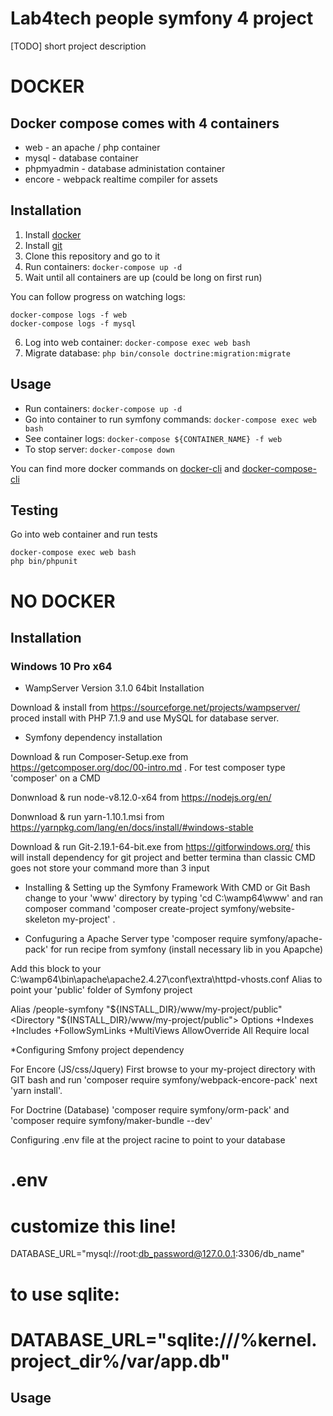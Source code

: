 # Lab4tech people symfony 4 project 

[TODO] short project description

# DOCKER 

## Docker compose comes with 4 containers
* web - an apache / php container
* mysql - database container
* phpmyadmin - database administation container
* encore - webpack realtime compiler for assets

## Installation

1. Install [docker]
1. Install [git]
1. Clone this repository and go to it 
1. Run containers: `docker-compose up -d`
1. Wait until all containers are up (could be long on first run)

You can follow progress on watching logs:
```
docker-compose logs -f web
docker-compose logs -f mysql
```

6. Log into web container: `docker-compose exec web bash`
6. Migrate database: `php bin/console doctrine:migration:migrate`


## Usage

* Run containers: `docker-compose up -d`
* Go into container to run symfony commands: `docker-compose exec web bash`
* See container logs: `docker-compose ${CONTAINER_NAME} -f web`
* To stop server: `docker-compose down`

You can find more docker commands on [docker-cli] and [docker-compose-cli]

## Testing
Go into web container and run tests
```
docker-compose exec web bash
php bin/phpunit
```


# NO DOCKER

## Installation

### Windows 10 Pro x64

* WampServer Version 3.1.0 64bit Installation
 
Download & install from https://sourceforge.net/projects/wampserver/ proced install with PHP 7.1.9 and use MySQL for database server.
 
* Symfony dependency installation 

Download & run Composer-Setup.exe from https://getcomposer.org/doc/00-intro.md . For test composer type 'composer' on a CMD

Donwnload & run node-v8.12.0-x64 from https://nodejs.org/en/ 

Donwnload & run yarn-1.10.1.msi from https://yarnpkg.com/lang/en/docs/install/#windows-stable 

Download & run Git-2.19.1-64-bit.exe from https://gitforwindows.org/ this will install dependency for git project and better termina than classic CMD goes not store your command more than 3 input

* Installing & Setting up the Symfony Framework
With CMD or Git Bash change to your 'www' directory by typing 'cd C:\wamp64\www' and ran composer command 'composer create-project symfony/website-skeleton my-project' .

* Confuguring a Apache Server 
type 'composer require symfony/apache-pack' for run recipe from symfony (install necessary lib in you Apapche)

Add this block to your C:\wamp64\bin\apache\apache2.4.27\conf\extra\httpd-vhosts.conf Alias to point your 'public' folder of Symfony project

  Alias /people-symfony "${INSTALL_DIR}/www/my-project/public"
  <Directory "${INSTALL_DIR}/www/my-project/public">
    Options +Indexes +Includes +FollowSymLinks +MultiViews
    AllowOverride All
    Require local
  </Directory>

*Configuring Smfony project dependency

For Encore (JS/css/Jquery)
First browse to your my-project directory with GIT bash and run 'composer require symfony/webpack-encore-pack' next 'yarn install'. 

For Doctrine (Database)
'composer require symfony/orm-pack' and 'composer require symfony/maker-bundle --dev' 

Configuring .env file at the project racine to point to your database

# .env

# customize this line!
DATABASE_URL="mysql://root:db_password@127.0.0.1:3306/db_name"

# to use sqlite:
# DATABASE_URL="sqlite:///%kernel.project_dir%/var/app.db"

## Usage

[docker]: https://www.docker.com/get-started
[docker-cli]: https://docs.docker.com/engine/reference/commandline/cli/
[docker-compose-cli]:https://docs.docker.com/compose/reference/
[git]: https://git-scm.com/downloads

